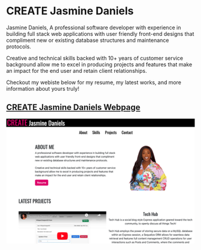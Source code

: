 # CREATE Jasmine Daniels

Jasmine Daniels, A professional software developer with experience in building full stack web applications with user friendly front-end designs that compliment new or existing database structures and maintenance protocols.

Creative and technical skills backed with 10+ years of customer service background allow me to excel in producing projects and features that make an impact for the end user and retain client relationships.

Checkout my webiste below for my resume, my latest works, and more information about yours truly!

## [CREATE Jasmine Daniels Webpage](https://jasminedaniels.github.io/Portfolio-02/)


![CreateJD](./images/updatedPort.png)